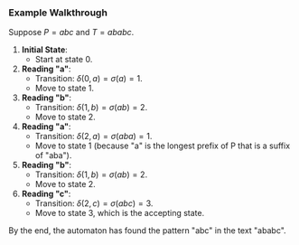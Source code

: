 ### Example Walkthrough

Suppose $P=abc$ and $T=ababc$.

1. **Initial State**:
    - Start at state 0.
2. **Reading "a"**:
    - Transition: $δ(0,a)=σ(a)=1$.
    - Move to state 1.
3. **Reading "b"**:
    - Transition: $δ(1,b)=σ(ab)=2$.
    - Move to state 2.
4. **Reading "a"**:
    - Transition: $δ(2,a)=σ(aba)=1$.
    - Move to state 1 (because "a" is the longest prefix of P that is a suffix of "aba").
5. **Reading "b"**:
    - Transition: $δ(1,b)=σ(ab)=2$.
    - Move to state 2.
6. **Reading "c"**:
    - Transition: $δ(2,c)=σ(abc)=3$.
    - Move to state 3, which is the accepting state.

By the end, the automaton has found the pattern "abc" in the text "ababc".
